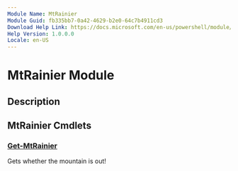 ```yaml
---
Module Name: MtRainier
Module Guid: fb335bb7-0a42-4629-b2e0-64c7b4911cd3
Download Help Link: https://docs.microsoft.com/en-us/powershell/module/mtrainier
Help Version: 1.0.0.0
Locale: en-US
---
```


# MtRainier Module
## Description


## MtRainier Cmdlets
### [Get-MtRainier](Get-MtRainier.md)
Gets whether the mountain is out!

